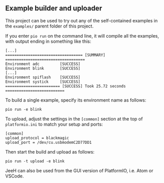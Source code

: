 ## Example builder and uploader

This project can be used to try out any of the self-contained examples in the
`examples/` parent folder of this project.

If you enter `pio run` on the command line, it will compile all the examples,
with output ending in something like this:

```text
[...]
================================== [SUMMARY] ===================================
Environment adc     	[SUCCESS]
Environment blink   	[SUCCESS]
[...]
Environment spiflash	[SUCCESS]
Environment systick 	[SUCCESS]
======================== [SUCCESS] Took 25.72 seconds ==========================
```

To build a single example, specify its environment name as follows:

```text
pio run -e blink
```

To upload, adjust the settings in the `[common]` section at the top of
`platformio.ini` to match your setup and ports:

```text
[common]
upload_protocol = blackmagic
upload_port = /dev/cu.usbmodemC2D77DD1
```

Then start the build and upload as follows:

```text
pio run -t upload -e blink
```

JeeH can also be used from the GUI version of PlatformIO, i.e. Atom or VSCode.
